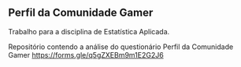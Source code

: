 ## Perfil da Comunidade Gamer

Trabalho para a disciplina de Estatística Aplicada.

Repositório contendo a análise do questionário Perfil da Comunidade Gamer https://forms.gle/q5gZXEBm9m1E2G2J6
